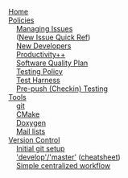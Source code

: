 <!-- NOTE: This sidebar is using two spaces after each line to force a newline.  Then we use force HTML spaces to indent.  This allows us to avoid using list bullets which take up valuable horizontal space.  The end result is a very compact sidebar. -->

[Home](https://github.com/trilinos/Trilinos/wiki)  
[Policies](https://github.com/trilinos/Trilinos/wiki/POLICIES)  
&nbsp;&nbsp;&nbsp;&nbsp;[Managing Issues](https://github.com/trilinos/Trilinos/wiki/Managing-Trilinos-Project-Issues)  
&nbsp;&nbsp;&nbsp;&nbsp;([New Issue Quick Ref](https://github.com/trilinos/Trilinos/wiki/New-Issue-Cheat-Sheet))  
&nbsp;&nbsp;&nbsp;&nbsp;[New Developers](https://github.com/trilinos/Trilinos/wiki/New-Trilinos-Developers)  
&nbsp;&nbsp;&nbsp;&nbsp;[Productivity++](https://github.com/trilinos/Trilinos/wiki/Productivity-Initiative)  
&nbsp;&nbsp;&nbsp;&nbsp;[Software Quality Plan](https://github.com/trilinos/Trilinos/wiki/Software-Quality-Plan)  
&nbsp;&nbsp;&nbsp;&nbsp;[Testing Policy](https://github.com/trilinos/Trilinos/wiki/Trilinos-Testing-Policy)  
&nbsp;&nbsp;&nbsp;&nbsp;[Test Harness](https://github.com/trilinos/Trilinos/wiki/Policies--%7C-Testing)  
&nbsp;&nbsp;&nbsp;&nbsp;[Pre-push (Checkin) Testing](https://github.com/trilinos/Trilinos/wiki/Policies-%7C-Safe-Checkin-Testing)  
[Tools](https://github.com/trilinos/Trilinos/wiki/TOOLS)  
&nbsp;&nbsp;&nbsp;&nbsp;[git](https://github.com/trilinos/Trilinos/wiki/Tools--%7C-Git)  
&nbsp;&nbsp;&nbsp;&nbsp;[CMake](https://github.com/trilinos/Trilinos/wiki/Tools-%7C--CMake)  
&nbsp;&nbsp;&nbsp;&nbsp;[Doxygen](https://github.com/trilinos/Trilinos/wiki/Tools-%7C-Doxygen)  
&nbsp;&nbsp;&nbsp;&nbsp;[Mail lists](https://github.com/trilinos/Trilinos/wiki/Tools-%7C-Mail-Lists)  
[Version Control](https://github.com/trilinos/Trilinos/wiki/VC-(VERSION-CONTROL))  
&nbsp;&nbsp;&nbsp;&nbsp;[Initial git setup](https://github.com/trilinos/Trilinos/wiki/VC-%7C-Initial-Git-Setup)  
&nbsp;&nbsp;&nbsp;&nbsp;['develop'/'master'](https://github.com/trilinos/Trilinos/wiki/VC-%7C-'develop'-'master'-workflow) ([cheatsheet](https://github.com/trilinos/Trilinos/wiki/VC-|-'develop'-'master'-workfow-cheat-sheet))  
&nbsp;&nbsp;&nbsp;&nbsp;[Simple centralized workflow](https://github.com/trilinos/Trilinos/wiki/VC-%7C-Simple-Centralized-Workflow)  